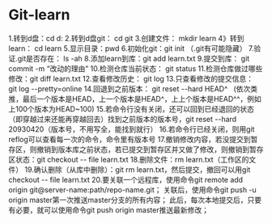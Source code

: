# Git-learn
1.转到d盘：cd d:
2.转到d盘git： cd git
3.创建文件： mkdir learn
4》转到learn： cd learn
5.显示目录：pwd
6.初始化git：git init           （.git有可能隐藏）
7.验证.git是否存在： ls -ah
8.添加learn到库：git add learn.txt
9.提交到库： git commit -m “改动的理由”
10.检测仓库当前状态： git status
11.检测仓库做过哪些修改：git diff learn.txt
12.查看修改历史： git log
13.只查看修改的提交信息： git log --pretty=online
14.回退到之前版本： git reset --hard HEAD^   (依次类推，最后一个版本是HEAD，上一个版本是HEAD^，上上个版本是HEAD^^，例如上100个版本为HEAD~100)
15.若命令行没有关闭，还可以回到已经退回的状态（即穿越过来还能再穿越回去）找到之前版本的版本号，git reset --hard 20930420（版本号，不用写全，能找到就行）
16.若命令行已经关闭，则用git reflog可以查看每一次的命令，命令里有版本号
17.撤销修改内容，若没提交到暂存区，则撤销到版本库之前状态，若已提交到暂存区并又做了修改，则撤销到暂存区状态：git checkout -- file learn.txt
18.删除文件：rm learn.txt（工作区的文件）
19.确认删除（从库中删除）：git rm learn.txt，然后提交，撤回可以用git checkout -- file learn.txt
20.要关联一个远程库，使用命令git remote add origin git@server-name:path/repo-name.git；
   关联后，使用命令git push -u origin master第一次推送master分支的所有内容；
   此后，每次本地提交后，只要有必要，就可以使用命令git push origin master推送最新修改；
